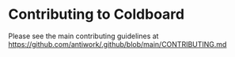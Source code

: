 # Contributing to Coldboard

Please see the main contributing guidelines at https://github.com/antiwork/.github/blob/main/CONTRIBUTING.md
